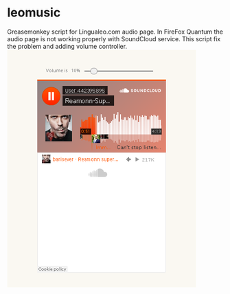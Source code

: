 # leomusic
Greasemonkey script for Lingualeo.com audio page.
In FireFox Quantum the audio page is not working properly with SoundCloud service. This script fix the problem and adding volume controller.
![Screenshot](https://github.com/grigoryya/leomusic/blob/master/screenshot.png)
